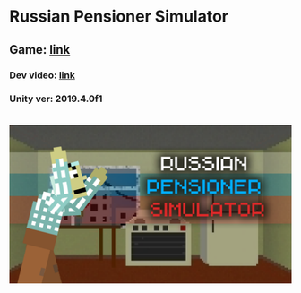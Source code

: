 # Russian Pensioner Simulator

<h2>Game: <a href="https://gamejolt.com/games/RPS/527356">link</a></h2>
<h3>Dev video: <a href="https://youtu.be/lvvL9O6qTIY">link</a><h3>
<p>Unity ver: 2019.4.0f1</p>

<br>
<img src="thumbnail.png">

